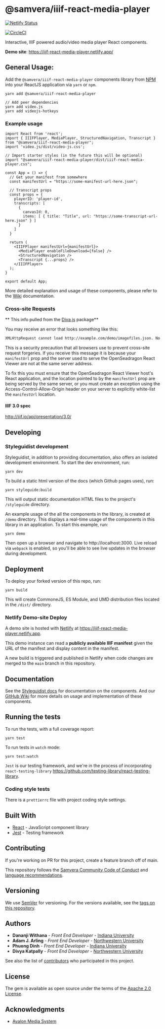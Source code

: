 # @samvera/iiif-react-media-player

[![Netlify Status](https://api.netlify.com/api/v1/badges/4fab1f64-7d56-4a69-b5f6-6cae5ed55537/deploy-status)](https://app.netlify.com/sites/iiif-react-media-player/deploys)

[![CircleCI](https://circleci.com/gh/samvera-labs/iiif-react-media-player.svg?style=svg)](https://app.circleci.com/pipelines/github/avalonmediasystem/react-iiif-media-player)

Interactive, IIIF powered audio/video media player React components.

**Demo site**: https://iiif-react-media-player.netlify.app/

## General Usage:

Add the `@samvera/iiif-react-media-player` components library from [NPM](https://www.npmjs.com/package/@samvera/iiif-react-media-player) into your ReactJS application via `yarn` or `npm`.

```
yarn add @samvera/iiif-react-media-player

// Add peer dependencies
yarn add video.js
yarn add videojs-hotkeys
```

### Example usage

```
import React from 'react';
import { IIIFPlayer, MediaPlayer, StructuredNavigation, Transcript } from "@samvera/iiif-react-media-player";
import 'video.js/dist/video-js.css';

// Import starter styles (in the future this will be optional)
import "@samvera/iiif-react-media-player/dist/iiif-react-media-player.css";

const App = () => {
  // Get your manifest from somewhere
  const manifestUrl = "https://some-manifest-url-here.json";

  // Transcript props
  const props = {
    playerID: 'player-id',
    transcripts: [
      {
        canvasId: 0,
        items: [ { title: "Title", url: "https://some-transcript-url-here.json" } ]
      }
    ]
  }

  return (
    <IIIFPlayer manifestUrl={manifestUrl}>
      <MediaPlayer enableFileDownload={false} />
      <StructuredNavigation />
      <Transcript {...props} />
    </IIIFPlayer>
  );
}

export default App;
```

More detailed explanation and usage of these components, please refer to the [Wiki](https://github.com/samvera-labs/iiif-react-media-player/wiki) documentation.

### Cross-site Requests

** This info pulled from the [Diva.js](https://github.com/ddmal/diva.js) package**

You may receive an error that looks something like this:

```bash
XMLHttpRequest cannot load http://example.com/demo/imagefiles.json. No 'Access-Control-Allow-Origin' header is present on the requested resource. Origin 'http://localhost:8000' is therefore not allowed access.
```

This is a security precaution that all browsers use to prevent cross-site request forgeries. If you receive this message it is because your `manifestUrl` prop and the server used to serve the OpenSeadragon React Viewer are not at the same server address.

To fix this you must ensure that the OpenSeadragon React Viewer host's React application, and the location pointed to by the `manifestUrl` prop are being served by the same server, or you must create an exception using the Access-Control-Allow-Origin header on your server to explicitly white-list the `manifestUrl` location.

#### IIIF 3.0 spec

http://iiif.io/api/presentation/3.0/

## Developing

### Styleguidist development

Styleguidist, in addition to providing documentation, also offers an isolated development environment. To start the dev environment, run:

```
yarn dev
```

To build a static html version of the docs (which Github pages uses), run:

```
yarn styleguide:build
```

This will output static documentation HTML files to the project's `/styleguide` directory.

An example usage of the all the components in the library, is created at `/demo` directory. This displays a real-time usage of the components in this library in an application. To start this example, run:

```
yarn demo
```

Then open up a browser and navigate to http://localhost:3000. Live reload via `webpack` is enabled, so you'll be able to see live updates in the browser during development.

## Deployment

To deploy your forked version of this repo, run:

```
yarn build
```

This will create CommoneJS, ES Module, and UMD distribution files located in the `/dist/` directory.

### Netlify Demo-site Deploy

A demo site is hosted with [Netlify](https://www.netlify.com) at https://iiif-react-media-player.netlify.app. 

This demo instance can read a **publicly available IIIF manifest** given the URL of the manifest and display content in the manifest.

A new build is triggered and published in Netlify when code changes are merged to the `main` branch in this repository.

## Documentation

See the [Styleguidist docs](https://samvera-labs.github.io/iiif-react-media-player/) for documentation on the components. And our [GitHub Wiki](https://github.com/samvera-labs/iiif-react-media-player/wiki) for more details on usage and implementation of these components.

## Running the tests

To run the tests, with a full coverage report:

```
yarn test
```

To run tests in `watch` mode:

```
yarn test:watch
```

`Jest` is our testing framework, and we're in the process of incorporating `react-testing-library` https://github.com/testing-library/react-testing-library.

### Coding style tests

There is a `prettierrc` file with project coding style settings.

## Built With

- [React](https://reactjs.org/) - JavaScript component library
- [Jest](https://jestjs.io/) - Testing framework

## Contributing

If you're working on PR for this project, create a feature branch off of main.

This repository follows the [Samvera Community Code of Conduct](https://samvera.atlassian.net/wiki/spaces/samvera/pages/405212316/Code+of+Conduct) and [language recommendations](https://github.com/samvera/maintenance/blob/main/templates/CONTRIBUTING.md#language).

## Versioning

We use [SemVer](http://semver.org/) for versioning. For the versions available, see the [tags on this repository](https://github.com/avalonmediasystem/react-structural-metadata-editor/tags).

## Authors

- **Dananji Withana** - _Front End Developer_ - [Indiana University](https://iu.edu)
- **Adam J. Arling** - _Front End Developer_ - [Northwestern University](https://northwestern.edu)
- **Phuong Dinh** - _Front End Developer_ - [Indiana University](https://iu.edu)
- **Divya Katpally** - _Front End Developer_ - [Northwestern University](https://northwestern.edu)

See also the list of [contributors](https://github.com/samvera-labs/iiif-react-media-player/graphs/contributors) who participated in this project.

## License

The gem is available as open source under the terms of the [Apache 2.0 License](https://opensource.org/licenses/Apache-2.0).

## Acknowledgments

- [Avalon Media System](https://www.avalonmediasystem.org/)

[build-badge]: https://img.shields.io/travis/user/repo/master.png?style=flat-square
[build]: https://travis-ci.org/user/repo
[npm-badge]: https://img.shields.io/npm/v/npm-package.png?style=flat-square
[npm]: https://www.npmjs.org/package/npm-package
[coveralls-badge]: https://img.shields.io/coveralls/user/repo/master.png?style=flat-square
[coveralls]: https://coveralls.io/github/user/repo
